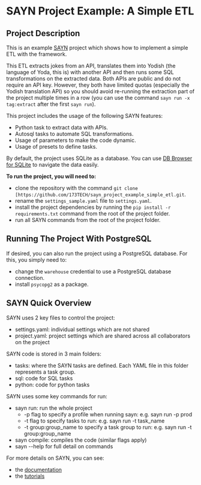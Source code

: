 # SAYN Project Example: A Simple ETL

## Project Description

This is an example [SAYN](https://github.com/173TECH/sayn) project which shows how to implement a simple ETL with the framework.

This ETL extracts jokes from an API, translates them into Yodish (the language of Yoda, this is) with another API and then runs some SQL transformations on the extracted data. Both APIs are public and do not require an API key. However, they both have limited quotas (especially the Yodish translation API) so you should avoid re-running the extraction part of the project multiple times in a row (you can use the command `sayn run -x tag:extract` after the first `sayn run`).

This project includes the usage of the following SAYN features:

* Python task to extract data with APIs.
* Autosql tasks to automate SQL transformations.
* Usage of parameters to make the code dynamic.
* Usage of presets to define tasks.

By default, the project uses SQLite as a database. You can use [DB Browser for SQLite](https://sqlitebrowser.org/dl/) to navigate the data easily.

**To run the project, you will need to:**

* clone the repository with the command `git clone [https://github.com/173TECH/sayn_project_example_simple_etl.git`.
* rename the `settings_sample.yaml` file to `settings.yaml`.
* install the project dependencies by running the `pip install -r requirements.txt` command from the root of the project folder.
* run all SAYN commands from the root of the project folder.

## Running The Project With PostgreSQL

If desired, you can also run the project using a PostgreSQL database. For this, you simply need to:

* change the `warehouse` credential to use a PostgreSQL database connection.
* install `psycopg2` as a package.

## SAYN Quick Overview

SAYN uses 2 key files to control the project:
  - settings.yaml: individual settings which are not shared
  - project.yaml: project settings which are shared across all collaborators on the project

SAYN code is stored in 3 main folders:
  - tasks: where the SAYN tasks are defined. Each YAML file in this folder represents a task group.
  - sql: code for SQL tasks
  - python: code for python tasks

SAYN uses some key commands for run:
  - sayn run: run the whole project
    - -p flag to specify a profile when running sayn: e.g. sayn run -p prod
    - -t flag to specify tasks to run: e.g. sayn run -t task_name
    - -t group:group_name to specify a task group to run: e.g. sayn run -t group:group_name
  - sayn compile: compiles the code (similar flags apply)
  - sayn --help for full detail on commands

For more details on SAYN, you can see:
* the [documentation](https://173tech.github.io/sayn/)
* the [tutorials](https://173tech.github.io/sayn/tutorials/tutorial_part1/)

